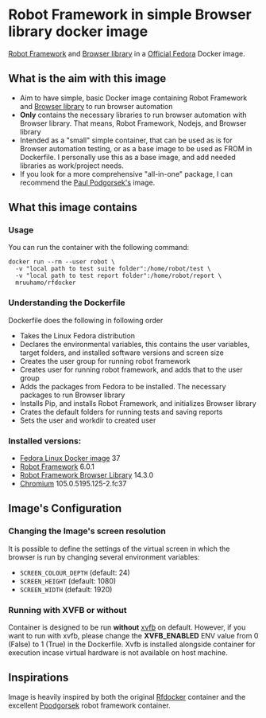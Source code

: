 # Robot Framework in simple Browser library docker image

[Robot Framework](http://robotframework.org/) and [Browser library](https://robotframework-browser.org/) in a [Official Fedora](https://hub.docker.com/_/fedora/) Docker image.

## What is the aim with this image

* Aim to have simple, basic Docker image containing Robot Framework and [Browser library](https://robotframework-browser.org/) to run browser automation
* **Only** contains the necessary libraries to run browser automation with Browser library. That means, Robot Framework, Nodejs, and Browser library
* Intended as a "small" simple container, that can be used as is for Browser automation testing, or as a base image to be used as FROM in Dockerfile. I personally use this as a base image, and add needed libraries as work/project needs.
* If you look for a more comprehensive "all-in-one" package, I can recommend the [Paul Podgorsek's](https://github.com/ppodgorsek/docker-robot-framework) image.

## What this image contains

### Usage

You can run the container with the following command:

    docker run --rm --user robot \
      -v "local path to test suite folder":/home/robot/test \
      -v "local path to test report folder":/home/robot/report \
      mruuhamo/rfdocker 

### Understanding the Dockerfile

Dockerfile does the following in following order
* Takes the Linux Fedora distribution
* Declares the environmental variables, this contains the user variables, target folders, and installed software versions and screen size
* Creates the user group for running robot framework
* Creates user for running robot framework, and adds that to the user group
* Adds the packages from Fedora to be installed. The necessary packages to run Browser library
* Installs Pip, and installs Robot Framework, and initializes Browser library
* Crates the default folders for running tests and saving reports
* Sets the user and workdir to created user

### Installed versions:

* [Fedora Linux Docker image](https://hub.docker.com/_/fedora/) 37
* [Robot Framework](https://github.com/robotframework/robotframework) 6.0.1
* [Robot Framework Browser Library](https://github.com/MarketSquare/robotframework-browser) 14.3.0
* [Chromium](https://packages.fedoraproject.org/pkgs/chromium/chromium/) 105.0.5195.125-2.fc37

## Image's Configuration

### Changing the Image's screen resolution

It is possible to define the settings of the virtual screen in which the browser is run by changing several environment variables:

* `SCREEN_COLOUR_DEPTH` (default: 24)
* `SCREEN_HEIGHT` (default: 1080)
* `SCREEN_WIDTH` (default: 1920)

### Running with XVFB or without

Container is designed to be run **without** [xvfb](https://www.x.org/releases/X11R7.6/doc/man/man1/Xvfb.1.xhtml) on default. However, if you want to run with xvfb, please change the **XVFB_ENABLED** ENV value from 0 (False) to 1 (True) in the Dockerfile. Xvfb is installed alongside container for execution incase virtual hardware is not available on host machine.


## Inspirations

Image is heavily inspired by both the original [Rfdocker](https://github.com/asyrjasalo/rfdocker) container and the excellent [Ppodgorsek](https://github.com/ppodgorsek/docker-robot-framework) robot framework container.
